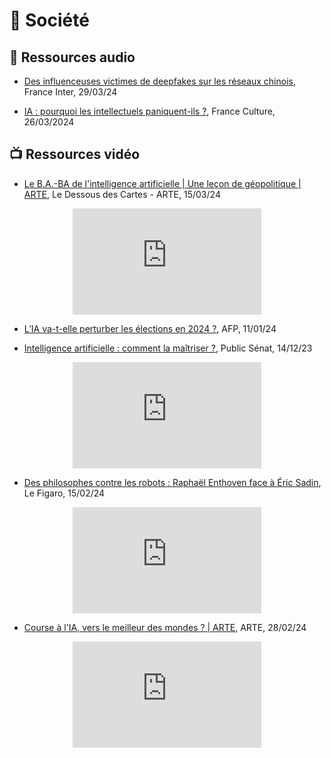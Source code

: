 <style>

   .iframe-wrapper {
  max-width: 60%;
  margin: auto; /* pour centrer le conteneur */
}

    /* Pour la gestion des iframes */
 .container {
  position: relative;
  overflow: hidden;
  width: 100%;
  padding-top: 56.25%; /* 16:9 Aspect Ratio (divide 9 by 16 = 0.5625) */
}
.responsive-iframe {
  position: absolute;
  top: 0;
  left: 0;
  bottom: 0;
  right: 0;
  width: 100%;
  height: 100%;
}
</style>

# 👥 Société

## 🎤 Ressources audio

- <a href="https://www.radiofrance.fr/franceinter/podcasts/veille-sanitaire/veille-sanitaire-du-vendredi-29-mars-2024-4569994" target="_blank">Des influenceuses victimes de deepfakes sur les réseaux chinois</a>, France Inter, 29/03/24

- <a href="https://www.radiofrance.fr/franceculture/podcasts/le-biais-d-aurelie-jean/le-biais-d-aurelie-jean-chronique-du-mardi-26-mars-2024-5747798" target="_blank">IA : pourquoi les intellectuels paniquent-ils ?</a>, France Culture, 26/03/2024

## 📺 Ressources vidéo

- <a href="https://youtu.be/Zjr1bqE8Bg0" traget="_blank">Le B.A.-BA de l'intelligence artificielle | Une leçon de géopolitique | ARTE</a>, Le Dessous des Cartes - ARTE, 15/03/24

<div class="iframe-wrapper">
    <div class="container">
        <iframe class="responsive-iframe" width="300" height="150" src="https://www.youtube-nocookie.com/embed/Zjr1bqE8Bg0" title="Le B.A.-BA de l'intelligence artificielle | Une leçon de géopolitique | ARTE" frameborder="0" allow="accelerometer; autoplay; clipboard-write; encrypted-media; gyroscope; picture-in-picture; web-share" allowfullscreen></iframe>
    </div>
</div>

- <a href="https://youtu.be/HEZogcu7x_o" target="_blank">L’IA va-t-elle perturber les élections en 2024 ?</a>, AFP, 11/01/24

- <a href="https://youtu.be/UA3w_Sfl2Gg" traget="_blank">Intelligence artificielle : comment la maîtriser ?</a>, Public Sénat, 14/12/23

<div class="iframe-wrapper">
    <div class="container">
        <iframe class="responsive-iframe" width="300" height="150" src="https://www.youtube-nocookie.com/embed/UA3w_Sfl2Gg" title="Intelligence artificielle : comment la maîtriser ?" frameborder="0" allow="accelerometer; autoplay; clipboard-write; encrypted-media; gyroscope; picture-in-picture; web-share" allowfullscreen></iframe>
    </div>
</div>

- <a href="https://youtu.be/2RXFvqJK59w" traget="_blank">Des philosophes contre les robots : Raphaël Enthoven face à Éric Sadin</a>, Le Figaro, 15/02/24

<div class="iframe-wrapper">
    <div class="container">
        <iframe class="responsive-iframe" width="300" height="150" src="https://www.youtube-nocookie.com/embed/2RXFvqJK59w" title="Des philosophes contre les robots : Raphaël Enthoven face à Éric Sadin" frameborder="0" allow="accelerometer; autoplay; clipboard-write; encrypted-media; gyroscope; picture-in-picture; web-share" allowfullscreen></iframe>
    </div>
</div>

- <a href="https://youtu.be/_kcnrG6Yxfo" traget="_blank">Course à l'IA, vers le meilleur des mondes ? | ARTE</a>, ARTE, 28/02/24

<div class="iframe-wrapper">
    <div class="container">
        <iframe class="responsive-iframe" width="300" height="150" src="https://www.youtube-nocookie.com/embed/_kcnrG6Yxfo" title="Course à l'IA, vers le meilleur des mondes ? | ARTE" frameborder="0" allow="accelerometer; autoplay; clipboard-write; encrypted-media; gyroscope; picture-in-picture; web-share" allowfullscreen></iframe>
    </div>
</div>

